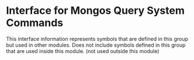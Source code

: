 
# Interface for Mongos Query System Commands
This interface information represents symbols that are defined in this group but used in other modules.  Does not include symbols defined in this group that are used inside this module.
(not used outside this module)
